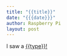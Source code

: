 ```yaml
---
title: "{{title}}"
date: "{{{date}}}"
author: Raspberry Pi
layout: post
---
```


I saw a [{{type}}!](https://flightaware.com/live/modes/{{hex}}/redirect)
